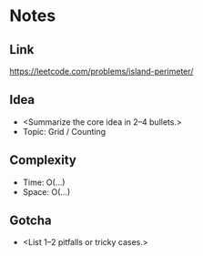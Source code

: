 # Notes

## Link
https://leetcode.com/problems/island-perimeter/

## Idea
- <Summarize the core idea in 2–4 bullets.>
- Topic: Grid / Counting

## Complexity
- Time: O(...)
- Space: O(...)

## Gotcha
- <List 1–2 pitfalls or tricky cases.>
